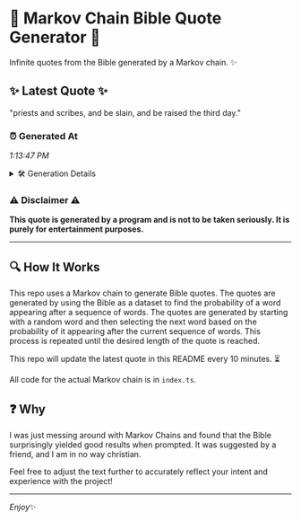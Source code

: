 # 📖 Markov Chain Bible Quote Generator 📖

Infinite quotes from the Bible generated by a Markov chain. ✨

## ✨ Latest Quote ✨
"priests and scribes, and be slain, and be raised the third day."

### ⏰ Generated At
*1:13:47 PM*

<details>
    <summary>🛠️ Generation Details</summary>
    <p>
        <strong>🌱 Seed:</strong> priests<br>
        <strong>🔄 Iterations:</strong> 11<br>
        <strong>📜 Context History:</strong><br>[ priests ]: and<br>[ priests, and ]: scribes,<br>[ priests, and, scribes, ]: and<br>[ priests, and, scribes,, and ]: be<br>[ priests, and, scribes,, and, be ]: slain,<br>[ priests, and, scribes,, and, be, slain, ]: and<br>[ and, scribes,, and, be, slain,, and ]: be<br>[ scribes,, and, be, slain,, and, be ]: raised<br>[ and, be, slain,, and, be, raised ]: the<br>[ be, slain,, and, be, raised, the ]: third<br>[ slain,, and, be, raised, the, third ]: day.<br>
    </p>
</details>

### ⚠️ Disclaimer ⚠️
**This quote is generated by a program and is not to be taken seriously. It is purely for entertainment purposes.**

---

## 🔍 How It Works

This repo uses a Markov chain to generate Bible quotes. The quotes are generated by using the Bible as a dataset to find the probability of a word appearing after a sequence of words. The quotes are generated by starting with a random word and then selecting the next word based on the probability of it appearing after the current sequence of words. This process is repeated until the desired length of the quote is reached.

This repo will update the latest quote in this README every 10 minutes. ⏳

All code for the actual Markov chain is in `index.ts`.

## ❓ Why

I was just messing around with Markov Chains and found that the Bible surprisingly yielded good results when prompted. 
It was suggested by a friend, and I am in no way christian.

Feel free to adjust the text further to accurately reflect your intent and experience with the project!

---

*Enjoy*✨
